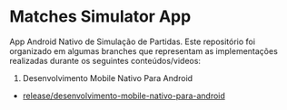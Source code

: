 # Matches Simulator App
App Android Nativo de Simulação de Partidas. Este repositório foi organizado em algumas branches que representam as implementações realizadas durante os seguintes conteúdos/videos:


1. Desenvolvimento Mobile Nativo Para Android
 - [release/desenvolvimento-mobile-nativo-para-android](release/desenvolvimento-mobile-nativo-para-android)
